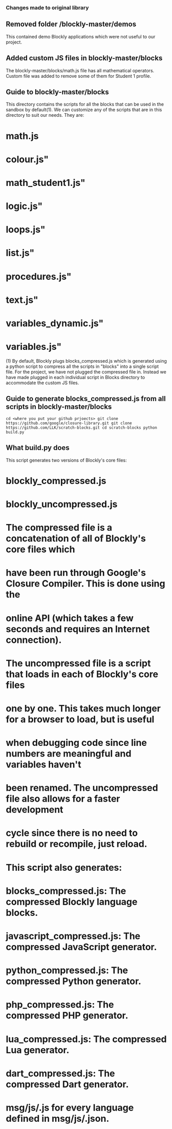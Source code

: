 ### Changes made to original library

## Removed folder /blockly-master/demos
This contained demo Blockly applications which were not useful to our project.

## Added custom JS files in blockly-master/blocks
The blockly-master/blocks/math.js file has all mathematical operators.
Custom file was added to remove some of them for Student 1 profile.

## Guide to blockly-master/blocks
This directory contains the scripts for all the blocks that can be used in the sandbox by default(1).
We can customize any of the scripts that are in this directory to suit our needs. They are:
# math.js
# colour.js"
# math_student1.js"
# logic.js"
# loops.js"
# list.js"
# procedures.js"
# text.js"
# variables_dynamic.js"
# variables.js"

(1) By default, Blockly plugs blocks_compressed.js which is generated using a python script to
compress all the scripts in "blocks" into a single script file. For the project, we have not plugged the compressed file in.
Instead we have made plugged in each individual script in Blocks directory to accommodate the custom JS files.

## Guide to generate blocks_compressed.js from all scripts in blockly-master/blocks
``cd <where you put your github prjoects>
git clone https://github.com/google/closure-library.git
git clone https://github.com/LLK/scratch-blocks.git
cd scratch-blocks
python build.py``

## What build.py does
This script generates two versions of Blockly's core files:
#   blockly_compressed.js
#   blockly_uncompressed.js
# The compressed file is a concatenation of all of Blockly's core files which
# have been run through Google's Closure Compiler.  This is done using the
# online API (which takes a few seconds and requires an Internet connection).
# The uncompressed file is a script that loads in each of Blockly's core files
# one by one.  This takes much longer for a browser to load, but is useful
# when debugging code since line numbers are meaningful and variables haven't
# been renamed.  The uncompressed file also allows for a faster development
# cycle since there is no need to rebuild or recompile, just reload.
#
#
# This script also generates:
#   blocks_compressed.js: The compressed Blockly language blocks.
#   javascript_compressed.js: The compressed JavaScript generator.
#   python_compressed.js: The compressed Python generator.
#   php_compressed.js: The compressed PHP generator.
#   lua_compressed.js: The compressed Lua generator.
#   dart_compressed.js: The compressed Dart generator.
#   msg/js/<LANG>.js for every language <LANG> defined in msg/js/<LANG>.json.
